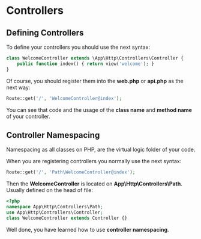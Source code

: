 # Controllers

## Defining Controllers

To define your controllers you should use the next syntax:

```php
class WelcomeController extends \App\Http\Controllers\Controller {
    public function index() { return view('welcome'); }
}
```

Of course, you should register them into the **web.php** or **api.php** as the next way:

```php
Route::get('/', 'WelcomeController@index');
```

You can see that code and the usage of the **class name** and **method name** of your controller.

## Controller Namespacing

Namespacing as all classes on PHP, are the virtual logic folder of your code. 

When you are registering controllers you normally use the next syntax:

```php
Route::get('/', 'Path\WelcomeController@index');
```

Then the **WelcomeController** is located on **App\Http\Controllers\Path**. Usually defined on the head of file:

```php
<?php
namespace App\Http\Controllers\Path;
use App\Http\Controllers\Controller;
class WelcomeController extends Controller {}
```

Well done, you have learned how to use **controller namespacing**.
